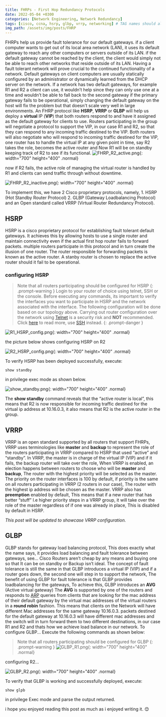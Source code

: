 ```yaml
---
title: FHRPs - First Hop Redundancy Protocols
date: 2022-05-04 +0300
categories: [Network Engineering, Network Redundancy]
tags: [cisco, ccna, hsrp, glbp, vrrp, networking] # TAG names should always be lowercase
img_path: /assets/img/posts/FHRP
---
```


FHRPs help us provide fault tolerance for our default gateways. if a client computer wants to get out of its local area network (LAN), it uses its default gateway to reach any other computers or servers
outside of its LAN. if the default gateway cannot be reached by the client, the client would simply not be able to reach other networks that reside outside of its LAN. Having a fault tolerant network will prove crucial to the continued functionality of a network. Default gateways on client
computers are usually statically configured by an administrator or dynamically learned from the DHCP server on the network. If a network has two default gateways, for example R1 and R2 a client can use, it wouldn’t help since they can only use one at a time and wouldn’t be able to fall back to the second gateway if the primary gateway fails to be operational, simply changing the default gateway on the host will fix the problem but that doesn't scale very well in large environments. An FHRP protocol like **HSRP**, **VRRP** or **GLBP** will help us deploy a **virtual** IP (**VIP**) that both routers respond to and have it assigned as the default gateway for clients to use. Routers participating in the group will negotiate a protocol to support the VIP, in our case R1 and R2, so that they can respond to any incoming traffic destined to the VIP. Both routers will also negotiate who will respond to incoming traffic destined for the VIP, one router has to handle the virtual IP at any given point in time, say R2 takes the role, becomes the active router and Now R1 will
be on standby keeping track of R2 to see if its functional.
![FHRP_R2_active.png](FHRP_R2_active.png){: width="700" height="400" .normal}

now if R2 fails, the active role of managing the virtual router is handled by R1 and clients can send traffic through without downtime.

![FHRP_R2_inactive.png](FHRP_R2_dead.png){: width="700" height="400" .normal}

To implement this, we have 2 Cisco proprietary protocols, namely, 1. HSRP (Hot Standby Router Protocol) 2. GLBP (Gateway Loadbalancing Protocol) and an Open standard called
VRRP (Virtual Router Redundancy Protocol).

## HSRP

HSRP is a cisco proprietary protocol for establishing fault tolerant default gateways.
It achieves this by allowing hosts to use a single router and maintain connectivity even if the actual first hop router fails to forward packets. multiple routers participate in this protocol and in turn create the illusion of one router. The router responsible for forwarding packets is known as the active router. A stanby router is chosen to replace the active router should it fail to be operational.

### configuring HSRP

> Note that all routers participating should be configured for HSRP
> {: .prompt-warning }
> Login to your router of choice using telnet, SSH or the console. Before executing any commands, its important to verify the interfaces you want to participate in HSRP and the network associated with the interface. The following configuration will be done based on our topology above.
> Carrying out router configuration over the network using [Telnet](https://en.wikipedia.org/wiki/Telnet) is a security risk and **NOT** recommended. Click [here](https://en.wikipedia.org/wiki/Telnet#Security) to read more, use [SSH](https://en.wikipedia.org/wiki/Secure_Shell) instead.
> {: .prompt-danger }

![R1_HSRP_config.png](R1_hsrp_config.png){: width="700" height="400" .normal}

the picture below shows configuring HSRP on R2

![R2_HSRP_config.png](R2_hsrp_config.png){: width="700" height="400" .normal}

To verify HSRP has been deployed successfully, execute:

```console
show standby
```

in privilege exec mode as shown below.

![show_standby.png](show_standby.png){: width="700" height="400" .normal}

The **show standby** command reveals that the “active router is local”, this means that R2 is now responsible for incoming traffic destined for the virtual ip address at 10.16.0.3, it also means that R2 is the active router in the group.

## VRRP

VRRP is an open standard supported by all routers that support FHRPs,
VRRP uses terminologies like **master** and **backup** to represent the role of the
routers participating in VRRP compared to HSRP that used “active” and “standby”.
In VRRP, the master is in charge of the virtual IP (VIP) and if it fails, the backup
router will take over the role, When VRRP is enabled, an election happens between
routers to choose who will be **master** and **backup**, The router with the highest
priority will be selected as the master. The priority on the router interfaces is 100 by default, if priority is the same on all routers participating in VRRP (2 routers in our case), The router with the highest ip address will be chosen as the master. VRRP also has
**preemption** enabled by default, This means that if a new router that has better
“stuff” I.e higher priority steps in a VRRP group, it will take over the role of the
master regardless of if one was already in place, This is disabled by default in
HSRP.

_This post will be updated to showcase VRRP configuration._

## GLBP

GLBP stands for gateway load balancing protocol, This does exactly what the
name says, it provides load balancing and fault tolerance between gateways,
see... Cisco Routers aren’t cheap by any means and buying one so that It can be on
standby or Backup isn’t ideal. The concept of fault tolerance is still the same in
that GLBP introduces a virtual IP (VIP) and if a router goes down, the second one
will step in to support the network, The benefit of using GLBP for fault tolerance is
that GLBP provides loadbalancing for the gateways, To achieve this, GLBP
introduces an **AVG** (Active virtual gateway) The **AVG** is supported by one of the
routers and responds to [ARP](https://en.wikipedia.org/wiki/Address_Resolution_Protocol) queries from clients that are looking for the mac address of their default gateway by the virtual mac addresses of the virtual routers in a **round robin** fashion. This means that clients on the Network will have different Mac addresses for the same gateway 10.16.0.3. packets destined for the default gateway at 10.16.0.3 will have different mac addresses and the switch will in turn forward them to two different destinations, in our case R1 and R2 and thats how we achieve load balance in our network.
To configure GLBP... Execute the following commands as shown below:

> Note that all routers participating should be configured for GLBP
> {: .prompt-warning }
> ![GLBP_R1.png](GLBP_R1.png){: width="700" height="400" .normal}

configuring R2...

![GLBP_R2.png](GLBP_R2.png){: width="700" height="400" .normal}

To verify that GLBP is working and successfully deployed, execute:

```console
show glpb
```

in privilege Exec mode and parse the output returned.

i hope you enjoyed reading this post as much as i enjoyed writing it. 😊
